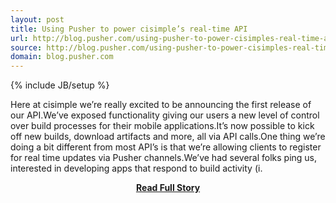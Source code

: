 ```yaml
---
layout: post
title: Using Pusher to power cisimple’s real-time API
url: http://blog.pusher.com/using-pusher-to-power-cisimples-real-time-api/
source: http://blog.pusher.com/using-pusher-to-power-cisimples-real-time-api/
domain: blog.pusher.com
---
```

{% include JB/setup %}<p>Here at cisimple we’re really excited to be announcing the first release of our API.We’ve exposed functionality giving our users a new level of control over build processes for their mobile applications.It’s now possible to kick off new builds, download artifacts and more, all via API calls.One thing we’re doing a bit different from most API’s is that we’re allowing clients to register for real time updates via Pusher channels.We’ve had several folks ping us, interested in developing apps that respond to build activity (i.</p>
<center><p><a href="http://blog.pusher.com/using-pusher-to-power-cisimples-real-time-api/" style='padding:25px; font-sze:18px; font-weight: bold;'>Read Full Story</a></p></center>
